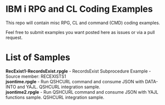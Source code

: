 # IBM i RPG and CL Coding Examples
This repo will contain misc RPG, CL and command (CMD) coding examples.

Feel free to submit examples you want posted here as issues or via a pull request.

# List of Samples
**RecExist1-RecordsExist.rpgle** - RecordsExist Subprocedure Example - Source member: RECEXISTS1    
**jsontime.rpgle** - Run QSHCURL command and consume JSON with DATA-INTO and YAJL. QSHCURL integration sample.   
**jsontime2.rpgle** - Run QSHCURL command and consume JSON with YAJL functions sample. QSHCURL integration sample.   

